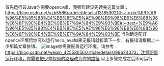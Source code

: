 首先运行该Java你需要opencv库，我强烈建议先读完这篇文章：https://blog.csdn.net/xzb5566/article/details/131853021#:~:text=%E9%A6%96%E5%85%88%E4%BB%8E%E5%AE%98%E6%96%B9%E6%88%96%E6%8F%90%E4%BE%9B%E7%9A%84%E9%93%BE#:~:text=%E9%A6%96%E5%85%88%E4%BB%8E%E5%AE%98%E6%96%B9%E6%88%96%E6%8F%90%E4%BE%9B%E7%9A%84%E9%93%BE
当你确定配好opencv环境后你可以运行hello.java如果无报错就接着下一步，有报错请根据上一步那篇文章排错。
![image](https://github.com/user-attachments/assets/6ce7c17e-ad55-4edd-b81f-a8b7384d10a1)你需要配置运行环境，请参考：https://blog.csdn.net/weixin_42558056/article/details/99624323，注意配置运行环境，你需要把少帅视频的路径改为你的路径
以上步骤完成之后即可运行
